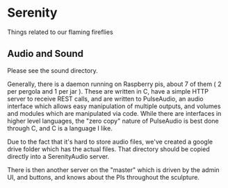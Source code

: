 # Serenity
Things related to our flaming fireflies

## Audio and Sound

Please see the sound directory.

Generally, there is a daemon running on Raspberry pis, about 7 of them ( 2 per pergola and 1 per jar ).
These are written in C, have a simple HTTP server to receive REST calls, and are written to 
PulseAudio, an audio interface which allows easy manipulation of multiple outputs, and volumes and modules
which are manipulated via code. While there are interfaces in higher level languages, the "zero copy"
nature of PulseAudio is best done through C, and C is a language I like.

Due to the fact that it's hard to store audio files, we've created a google drive folder which has the
actual files. That directory should be copied directly into a SerenityAudio server.

There is then another server on the "master" which is driven by the admin UI, and buttons, and knows about the
PIs throughout the sculpture.

 
